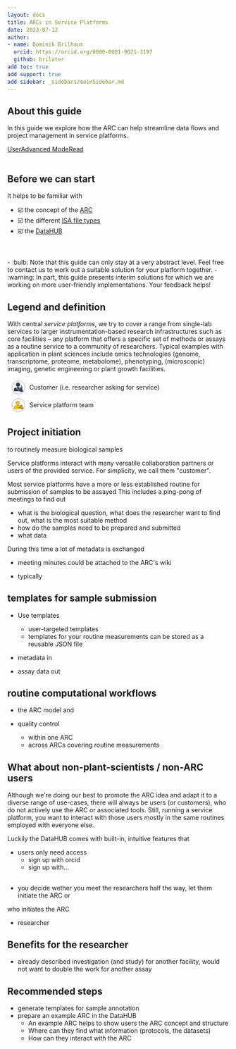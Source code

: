 ```yaml
---
layout: docs
title: ARCs in Service Platforms
date: 2023-07-12
author:
- name: Dominik Brilhaus
  orcid: https://orcid.org/0000-0001-9021-3197
  github: brilator
add toc: true
add support: true
add sidebar: _sidebars/mainSidebar.md
---
```


## About this guide

In this guide we explore how the ARC can help streamline data flows and project management in service platforms.

<a href="./index.html">
    <span class="badge-category">User</span><span class="badge-selected" id="badge-advanced">Advanced</span>
    <span class="badge-category">Mode</span><span class="badge-selected" id="badge-read">Read</span>    
</a>

<br>
<br>


## Before we can start

<div id="before-start">

It helps to be familiar with

- :ballot_box_with_check: the concept of the [ARC](./../implementation/AnnotatedResearchContext.html)
- :ballot_box_with_check: the different [ISA file types](./isa_FileTypes.html)
- :ballot_box_with_check: the [DataHUB](./../implementation/DataHub.html)
<br>
<br>
- :bulb: Note that this guide can only stay at a very abstract level. Feel free to contact us to work out a suitable solution for your platform together.
- :warning: In part, this guide presents interim solutions for which we are working on more user-friendly implementations. Your feedback helps!

</div>

## Legend and definition

With central *service platforms*, we try to cover a range from single-lab services to larger instrumentation-based research infrastructures such as core facilities &ndash; any platform that offers a specific set of methods or assays as a routine service to a community of researchers. Typical examples with application in plant sciences include omics technologies (genome, transcriptome, proteome, metabolome), phenotyping, (microscopic) imaging, genetic engineering or plant growth facilities. 

<div style="height:40px; display: flex; align-items: center; justify-content: left;">
  <img src="./ARC-ServicePlatforms-images/icons-characters-PhDStudent.drawio.png" style="width:30px; margin-left: 10px; margin-right:10px">Customer (i.e. researcher asking for service)
</div>
<div style="height:40px; display: flex; align-items: center; justify-content: left;">
  <img src="./ARC-ServicePlatforms-images/icons-characters-serviceProvider.drawio.png" style="width:30px; margin-left: 10px; margin-right:10px">Service platform team
</div>

## Project initiation

to routinely measure biological samples

Service platforms interact with many versatile collaboration partners or users of the provided service. For simplicity, we call them "customer". 

Most service platforms have a more or less established routine for submission of samples to be assayed
This includes a ping-pong of meetings to find out
  - what is the biological question, what does the researcher want to find out, what is the most suitable method
  - how do the samples need to be prepared and submitted
  - what data 

During this time a lot of metadata is exchanged
  - meeting minutes could be attached to the ARC's wiki

- typically 


## templates for sample submission 

- Use templates
  - user-targeted templates
  - templates for your routine measurements can be stored as a reusable JSON file
- metadata in

- assay data out



## routine computational workflows

- the ARC model and 

- quality control
  - within one ARC
  - across ARCs covering routine measurements


## What about non-plant-scientists / non-ARC users 

Although we're doing our best to promote the ARC idea and adapt it to a diverse range of use-cases, there will always be users (or customers), who do not actively use the ARC or associated tools. Still, running a service platform, you want to interact with those users mostly in the same routines employed with everyone else.

Luckily the DataHUB comes with built-in, intuitive features that 


- users only need access
  - sign up with orcid
  - sign up with...


## 


- you decide wether you meet the researchers half the way, let them initiate the ARC or

who initiates the ARC
  - researcher 


## Benefits for the researcher

- already described investigation (and study) for another facility, would not want to double the work for another assay



## Recommended steps

- generate templates for sample annotation
- prepare an example ARC in the DataHUB
  - An example ARC helps to show users the ARC concept and structure
  - Where can they find what information (protocols, the datasets)
  - How can they interact with the ARC
